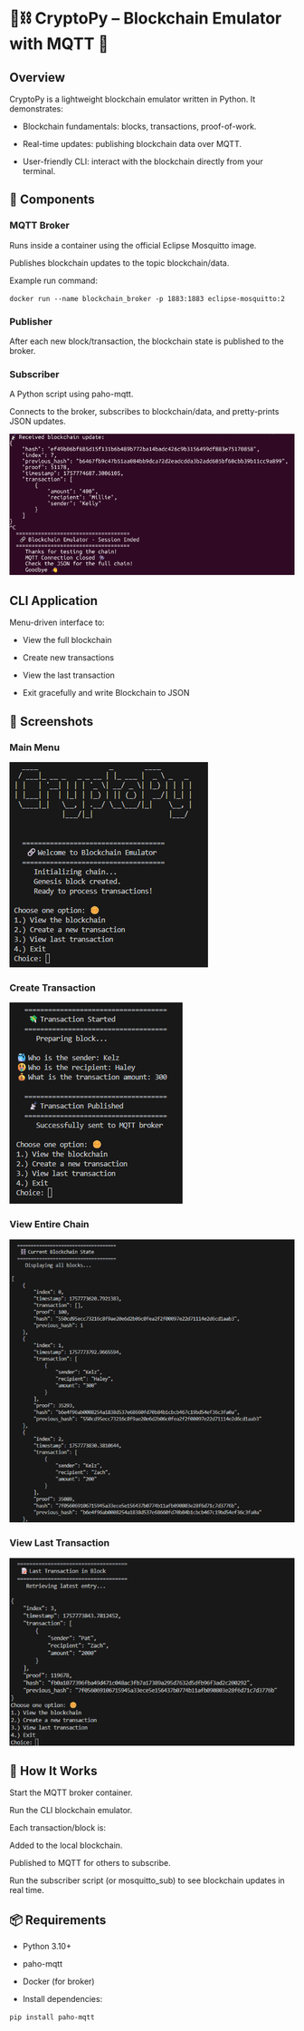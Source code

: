 # 🐍⛓️ CryptoPy – Blockchain Emulator with MQTT 📡
## Overview

CryptoPy is a lightweight blockchain emulator written in Python. It demonstrates:

- Blockchain fundamentals: blocks, transactions, proof-of-work.

- Real-time updates: publishing blockchain data over MQTT.

- User-friendly CLI: interact with the blockchain directly from your terminal.

## 🔧 Components

### MQTT Broker

Runs inside a container using the official Eclipse Mosquitto image.

Publishes blockchain updates to the topic blockchain/data.

Example run command:

`docker run --name blockchain_broker -p 1883:1883 eclipse-mosquitto:2`

### Publisher

After each new block/transaction, the blockchain state is published to the broker.

### Subscriber

A Python script using paho-mqtt.

Connects to the broker, subscribes to blockchain/data, and pretty-prints JSON updates.

![subscriber](Images/subscriber.png)

## CLI Application

Menu-driven interface to:

- View the full blockchain

- Create new transactions

- View the last transaction

- Exit gracefully and write Blockchain to JSON

## 📸 Screenshots
### Main Menu
![choice_screen](Images/choice_screen.png)

### Create Transaction
![create_transaction](Images/create_transaction.png)

### View Entire Chain
![view_chain](Images/view_chain.png)

### View Last Transaction
![view_last](Images/view_last.png)

## 🚀 How It Works

Start the MQTT broker container.

Run the CLI blockchain emulator.

Each transaction/block is:

Added to the local blockchain.

Published to MQTT for others to subscribe.

Run the subscriber script (or mosquitto_sub) to see blockchain updates in real time.

## 📦 Requirements

- Python 3.10+

- paho-mqtt

- Docker (for broker)

- Install dependencies:

`pip install paho-mqtt`